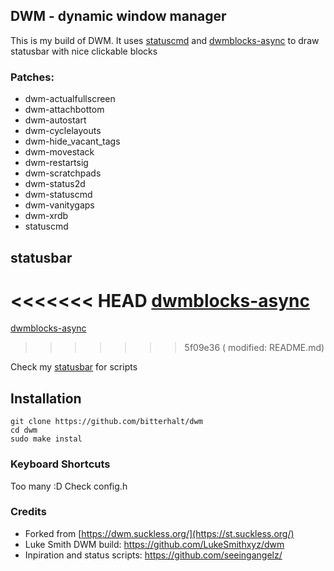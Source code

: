 ## DWM - dynamic window manager

This is my build of DWM. It uses [statuscmd](https://dwm.suckless.org/patches/statuscmd/) and [dwmblocks-async](https://github.com/UtkarshVerma/dwmblocks-async) to draw statusbar with nice clickable blocks

### Patches:
* dwm-actualfullscreen
* dwm-attachbottom
* dwm-autostart
* dwm-cyclelayouts
* dwm-hide_vacant_tags
* dwm-movestack
* dwm-restartsig
* dwm-scratchpads
* dwm-status2d
* dwm-statuscmd
* dwm-vanitygaps
* dwm-xrdb
* statuscmd

## statusbar
<<<<<<< HEAD
[dwmblocks-async](https://github.com/bitterhalt/dwmblocks-async)
=======
[dwmblocks-async](https://github.com/bitterhalt/dotfiles/tree/main/.local/bin/statusbar)
>>>>>>> 5f09e36 (	modified:   README.md)

Check my [statusbar](https://github.com/bitterhalt/dotfiles/tree/main/.local/bin/statusbar) for scripts

## Installation
```
git clone https://github.com/bitterhalt/dwm
cd dwm
sudo make instal
```
### Keyboard Shortcuts
Too many :D Check config.h

### Credits
* Forked from [https://dwm.suckless.org/](https://st.suckless.org/)
* Luke Smith DWM build: https://github.com/LukeSmithxyz/dwm
* Inpiration and status scripts: https://github.com/seeingangelz/
